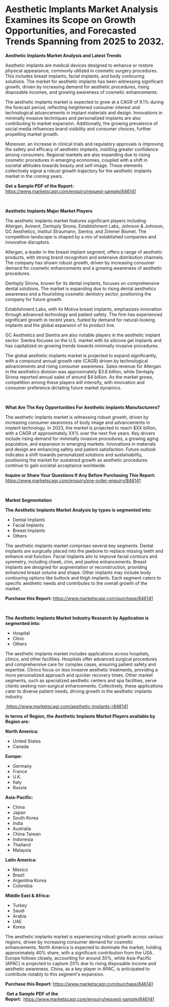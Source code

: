 <p><h1>Aesthetic Implants Market Analysis Examines its Scope on Growth Opportunities, and Forecasted Trends Spanning from 2025 to 2032.</h1></p><p><strong>Aesthetic Implants Market Analysis and Latest Trends</strong></p>
<p><p>Aesthetic implants are medical devices designed to enhance or restore physical appearance, commonly utilized in cosmetic surgery procedures. This includes breast implants, facial implants, and body contouring solutions. The market for aesthetic implants has been witnessing significant growth, driven by increasing demand for aesthetic procedures, rising disposable incomes, and growing awareness of cosmetic enhancements.</p><p>The aesthetic implants market is expected to grow at a CAGR of 9.1% during the forecast period, reflecting heightened consumer interest and technological advancements in implant materials and design. Innovations in minimally invasive techniques and personalized implants are also contributing to market expansion. Additionally, the growing prevalence of social media influences brand visibility and consumer choices, further propelling market growth.</p><p>Moreover, an increase in clinical trials and regulatory approvals is improving the safety and efficacy of aesthetic implants, instilling greater confidence among consumers. Regional markets are also expanding due to rising cosmetic procedures in emerging economies, coupled with a shift in societal attitudes towards beauty and self-image. These elements collectively signal a robust growth trajectory for the aesthetic implants market in the coming years.</p></p>
<p><strong>Get a Sample PDF of the Report:&nbsp;</strong> <a href="https://www.marketscagr.com/enquiry/request-sample/846141?utm_campaign=2198&utm_medium=2&utm_source=Github&utm_content=ia&utm_term=13042025&utm_id=aesthetic-implants">https://www.marketscagr.com/enquiry/request-sample/846141</a></p>
<p>&nbsp;</p>
<p><strong>Aesthetic Implants Major Market Players</strong></p>
<p><p>The aesthetic implants market features significant players including Allergan, Avinent, Dentsply Sirona, Establishment Labs, Johnson & Johnson, GC Aesthetics, Institut Straumann, Sientra, and Zimmer Biomet. The competitive landscape is shaped by a mix of established companies and innovative disruptors.</p><p>Allergan, a leader in the breast implant segment, offers a range of aesthetic products, with strong brand recognition and extensive distribution channels. The company has shown robust growth, driven by increasing consumer demand for cosmetic enhancements and a growing awareness of aesthetic procedures.</p><p>Dentsply Sirona, known for its dental implants, focuses on comprehensive dental solutions. The market is expanding due to rising dental aesthetics awareness and a flourishing cosmetic dentistry sector, positioning the company for future growth.</p><p>Establishment Labs, with its Motiva breast implants, emphasizes innovation through advanced technology and patient safety. The firm has experienced significant growth in recent years, fueled by demand for natural-looking implants and the global expansion of its product line.</p><p>GC Aesthetics and Sientra are also notable players in the aesthetic implant sector. Sientra focuses on the U.S. market with its silicone gel implants and has capitalized on growing trends towards minimally invasive procedures.</p><p>The global aesthetic implants market is projected to expand significantly, with a compound annual growth rate (CAGR) driven by technological advancements and rising consumer awareness. Sales revenue for Allergan in the aesthetics division was approximately $3.6 billion, while Dentsply Sirona reported annual sales of around $4 billion. As the market grows, competition among these players will intensify, with innovation and consumer preference dictating future market dynamics.</p></p>
<p>&nbsp;</p>
<p><strong>What Are The Key Opportunities For Aesthetic Implants Manufacturers?</strong></p>
<p><p>The aesthetic implants market is witnessing robust growth, driven by increasing consumer awareness of body image and advancements in implant technology. In 2023, the market is projected to reach $XX billion, with a CAGR of approximately XX% over the next five years. Key drivers include rising demand for minimally invasive procedures, a growing aging population, and expansion in emerging markets. Innovations in materials and design are enhancing safety and patient satisfaction. Future outlook indicates a shift towards personalized solutions and sustainability, positioning the market for sustained growth as aesthetic procedures continue to gain societal acceptance worldwide.</p></p>
<p><strong>Inquire or Share Your Questions If Any Before Purchasing This Report:</strong> <a href="https://www.marketscagr.com/enquiry/pre-order-enquiry/846141?utm_campaign=2198&utm_medium=2&utm_source=Github&utm_content=ia&utm_term=13042025&utm_id=aesthetic-implants">https://www.marketscagr.com/enquiry/pre-order-enquiry/846141</a></p>
<p>&nbsp;</p>
<p><strong>Market Segmentation</strong></p>
<p><strong>The Aesthetic Implants Market Analysis by types is segmented into:</strong></p>
<p><ul><li>Dental Implants</li><li>Facial Implants</li><li>Breast Implants</li><li>Others</li></ul></p>
<p><p>The aesthetic implants market comprises several key segments. Dental implants are surgically placed into the jawbone to replace missing teeth and enhance oral function. Facial implants aim to improve facial contours and symmetry, including cheek, chin, and jawline enhancements. Breast implants are designed for augmentation or reconstruction, providing enhanced breast volume and shape. Other implants may include body contouring options like buttock and thigh implants. Each segment caters to specific aesthetic needs and contributes to the overall growth of the market.</p></p>
<p><strong>Purchase this Report:&nbsp;</strong><a href="https://www.marketscagr.com/purchase/846141?utm_campaign=2198&utm_medium=2&utm_source=Github&utm_content=ia&utm_term=13042025&utm_id=aesthetic-implants">https://www.marketscagr.com/purchase/846141</a></p>
<p>&nbsp;</p>
<p><strong>The Aesthetic Implants Market Industry Research by Application is segmented into:</strong></p>
<p><ul><li>Hospital</li><li>Clinic</li><li>Others</li></ul></p>
<p><p>The aesthetic implants market includes applications across hospitals, clinics, and other facilities. Hospitals offer advanced surgical procedures and comprehensive care for complex cases, ensuring patient safety and expertise. Clinics focus on less invasive aesthetic treatments, providing a more personalized approach and quicker recovery times. Other market segments, such as specialized aesthetic centers and spa facilities, serve clients seeking non-surgical enhancements. Collectively, these applications cater to diverse patient needs, driving growth in the aesthetic implants industry.</p></p>
<p><a href="https://www.marketscagr.com/aesthetic-implants-r846141?utm_campaign=2198&utm_medium=2&utm_source=Github&utm_content=ia&utm_term=13042025&utm_id=aesthetic-implants">&nbsp;https://www.marketscagr.com/aesthetic-implants-r846141</a></p>
<p><strong>In terms of Region, the Aesthetic Implants Market Players available by Region are:</strong></p>
<p>
    <p> <strong> North America: </strong>
        <ul>
            <li>United States</li>
            <li>Canada</li>
        </ul>
        </p> 
    <p> <strong> Europe: </strong>
        <ul>
            <li>Germany</li>
            <li>France</li>
            <li>U.K.</li>
            <li>Italy</li>
            <li>Russia</li>
        </ul>
        </p> 
    <p> <strong> Asia-Pacific: </strong>
        <ul>
            <li>China</li>
            <li>Japan</li>
            <li>South Korea</li>
            <li>India</li>
            <li>Australia</li>
            <li>China Taiwan</li>
            <li>Indonesia</li>
            <li>Thailand</li>
            <li>Malaysia</li>
        </ul>
        </p> 
    <p> <strong> Latin America: </strong>
        <ul>
            <li>Mexico</li>
            <li>Brazil</li>
            <li>Argentina Korea</li>
            <li>Colombia</li>
        </ul>
        </p> 
    <p> <strong> Middle East & Africa: </strong>
        <ul>
            <li>Turkey</li>
            <li>Saudi</li>
            <li>Arabia</li>
            <li>UAE</li>
            <li>Korea</li>
        </ul>
    </p>
    </p>
<p><p>The aesthetic implants market is experiencing robust growth across various regions, driven by increasing consumer demand for cosmetic enhancements. North America is expected to dominate the market, holding approximately 40% share, with a significant contribution from the USA. Europe follows closely, accounting for around 30%, while Asia-Pacific (APAC) is projected to capture 20% due to rising disposable income and aesthetic awareness. China, as a key player in APAC, is anticipated to contribute notably to this segment's expansion.</p></p>
<p><strong>Purchase this Report: </strong><a href="https://www.marketscagr.com/purchase/846141?utm_campaign=2198&utm_medium=2&utm_source=Github&utm_content=ia&utm_term=13042025&utm_id=aesthetic-implants">https://www.marketscagr.com/purchase/846141</a></p>
<p>&nbsp;<strong>Get a Sample PDF of the Report:&nbsp;&nbsp;</strong><a href="https://www.marketscagr.com/enquiry/request-sample/846141?utm_campaign=2198&utm_medium=2&utm_source=Github&utm_content=ia&utm_term=13042025&utm_id=aesthetic-implants">https://www.marketscagr.com/enquiry/request-sample/846141</a></p>
<p><strong></strong></p>
<p><p></p><p></p><p></p></p>